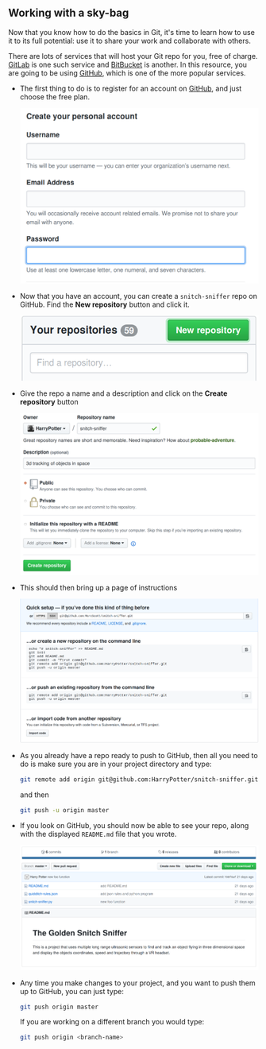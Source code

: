 ## Working with a sky-bag

Now that you know how to do the basics in Git, it's time to learn how to use it to its full potential: use it to share your work and collaborate with others.

There are lots of services that will host your Git repo for you, free of charge. [GitLab](https://about.gitlab.com/) is one such service and [BitBucket](https://bitbucket.org/) is another. In this resource, you are going to be using [GitHub](https://github.com/), which is one of the more popular services.

- The first thing to do is to register for an account on [GitHub](https://github.com/join?source=header-home), and just choose the free plan.

  ![](images/gh-reg.png)

- Now that you have an account, you can create a `snitch-sniffer` repo on GitHub. Find the **New repository** button and click it.

  ![](images/new-repo.png)

- Give the repo a name and a description and click on the **Create repository** button

  ![](images/new-repo2.png)

- This should then bring up a page of instructions

  ![](images/instructions.png)

- As you already have a repo ready to push to GitHub, then all you need to do is make sure you are in your project directory and type:

  ```bash
  git remote add origin git@github.com:HarryPotter/snitch-sniffer.git
  ```

  and then

  ```bash
  git push -u origin master
  ```

- If you look on GitHub, you should now be able to see your repo, along with the displayed `README.md` file that you wrote.

  ![](images/gh-repo.png)

- Any time you make changes to your project, and you want to push them up to GitHub, you can just type:

  ```bash
  git push origin master
  ```

  If you are working on a different branch you would type:

  ```bash
  git push origin <branch-name>
  ```
